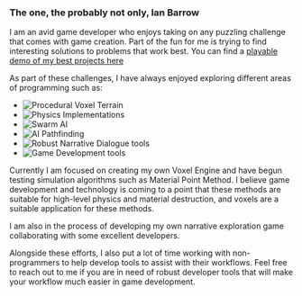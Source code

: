 ### The one, the probably not only, Ian Barrow

I am an avid game developer who enjoys taking on any puzzling challenge that comes with game creation.
Part of the fun for me is trying to find interesting solutions to problems that work best.
You can find a [playable demo of my best projects here](https://banananaman91.itch.io/graduate-portfolio)

As part of these challenges, I have always enjoyed exploring different areas of programming such as:
 - ![Procedural Voxel Terrain](https://github.com/Banananaman91/UnityVoxel)
 - ![Physics Implementations](https://github.com/Banananaman91/UnityMPM)
 - ![Swarm AI](https://github.com/Banananaman91/ScriptableBoids)
 - ![AI Pathfinding](https://github.com/Banananaman91/Other-Dimension/blob/development/Other%20Dimension/Assets/Scripts/PathFinding/PathFinder.cs)
 - ![Robust Narrative Dialogue tools](https://github.com/Banananaman91/ScriptableDialogueSystem)
 - ![Game Development tools](https://github.com/Banananaman91/ProceduralWeaponGenerator)

Currently I am focused on creating my own Voxel Engine and have begun testing simulation algorithms such as Material Point Method.
I believe game development and technology is coming to a point that these methods are suitable for high-level physics and material destruction, and voxels are a suitable application for these methods.

I am also in the process of developing my own narrative exploration game collaborating with some excellent developers.

Alongside these efforts, I also put a lot of time working with non-programmers to help develop tools to assist with their workflows. Feel free to reach out to me if you are in need of robust developer tools that will make your workflow much easier in game development.
